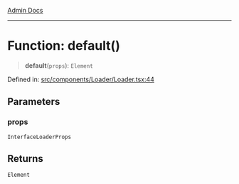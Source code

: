 [Admin Docs](/)

***

# Function: default()

> **default**(`props`): `Element`

Defined in: [src/components/Loader/Loader.tsx:44](https://github.com/PalisadoesFoundation/talawa-admin/blob/main/src/components/Loader/Loader.tsx#L44)

## Parameters

### props

`InterfaceLoaderProps`

## Returns

`Element`
